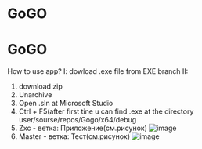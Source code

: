 # GoGO
# GoGO
How to use app?
I:
dowload .exe file from EXE branch
II:
1. download zip
2. Unarchive
3. Open .sln at Microsoft Studio
4. Ctrl + F5(after first tine u can find .exe at the directory user/sourse/repos/Gogo/x64/debug
5. Zxc - ветка: Приложение(см.рисунок)
![image](https://github.com/user-attachments/assets/7b1ef93a-9160-4113-8590-9fc0e17b5ae4)
6. Master - ветка: Тест(см.рисунок)
![image](https://github.com/user-attachments/assets/df637e73-9db6-4b9c-a007-3f9d8e442506)
